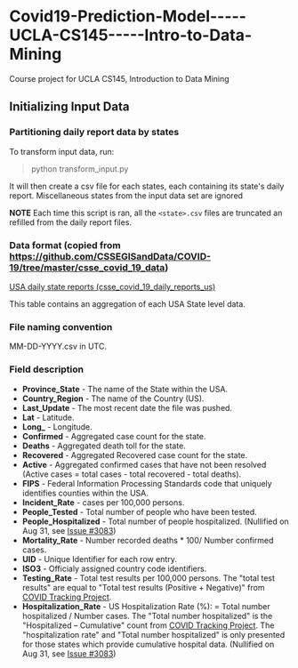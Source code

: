 # Covid19-Prediction-Model-----UCLA-CS145-----Intro-to-Data-Mining

Course project for UCLA CS145, Introduction to Data Mining

## Initializing Input Data

### Partitioning daily report data by states

To transform input data, run:

> python transform_input.py

It will then create a csv file for each states, each containing its state's daily report. Miscellaneous states from the input data set are ignored

**NOTE** Each time this script is ran, all the `<state>.csv` files are truncated an refilled from the daily report files.

### Data format (copied from https://github.com/CSSEGISandData/COVID-19/tree/master/csse_covid_19_data)

[USA daily state reports (csse_covid_19_daily_reports_us)](https://github.com/CSSEGISandData/COVID-19/tree/master/csse_covid_19_data/csse_covid_19_daily_reports_us)

This table contains an aggregation of each USA State level data.

### File naming convention

MM-DD-YYYY.csv in UTC.

### Field description

- <b>Province_State</b> - The name of the State within the USA.
- <b>Country_Region</b> - The name of the Country (US).
- <b>Last_Update</b> - The most recent date the file was pushed.
- <b>Lat</b> - Latitude.
- <b>Long\_</b> - Longitude.
- <b>Confirmed</b> - Aggregated case count for the state.
- <b>Deaths</b> - Aggregated death toll for the state.
- <b>Recovered</b> - Aggregated Recovered case count for the state.
- <b>Active</b> - Aggregated confirmed cases that have not been resolved (Active cases = total cases - total recovered - total deaths).
- <b>FIPS</b> - Federal Information Processing Standards code that uniquely identifies counties within the USA.
- <b>Incident_Rate</b> - cases per 100,000 persons.
- <b>People_Tested</b> - Total number of people who have been tested.
- <b>People_Hospitalized</b> - Total number of people hospitalized. (Nullified on Aug 31, see [Issue #3083](https://github.com/CSSEGISandData/COVID-19/issues/3083))
- <b>Mortality_Rate</b> - Number recorded deaths \* 100/ Number confirmed cases.
- <b>UID</b> - Unique Identifier for each row entry.
- <b>ISO3</b> - Officialy assigned country code identifiers.
- <b>Testing_Rate</b> - Total test results per 100,000 persons. The "total test results" are equal to "Total test results (Positive + Negative)" from [COVID Tracking Project](https://covidtracking.com/).
- <b>Hospitalization_Rate</b> - US Hospitalization Rate (%): = Total number hospitalized / Number cases. The "Total number hospitalized" is the "Hospitalized – Cumulative" count from [COVID Tracking Project](https://covidtracking.com/). The "hospitalization rate" and "Total number hospitalized" is only presented for those states which provide cumulative hospital data. (Nullified on Aug 31, see [Issue #3083](https://github.com/CSSEGISandData/COVID-19/issues/3083))
